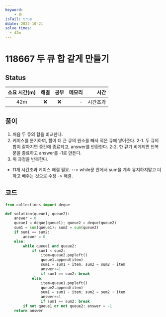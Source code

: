 ```yaml
---
keyword:
    - 큐
isFail: true
ddate: 2022-10-21
solve_times:
  - 42m
---
```


# 118667 두 큐 합 같게 만들기

## Status

| 소요 시간(m) | 해결 | 공부 |  메모리 |  시간 |
| :-------: | :-------: | :-------: | ------: | ----: |
|    42m     |    ❌    |    ❌      |- | 시간초과 |

## 풀이
1. 처음 두 큐의 합을 비교한다.
2. 케이스를 분기하여, 합이 더 큰 큐의 원소를 빼서 적은 큐에 넣어준다.
   2-1. 두 큐의 합이 같아지면 중간에 종료되고, answer를 반환한다. 
   2-2. 한 큐가 비게되면 반복문을 종료하고 answer를 -1로 만든다.
3. 위 과정을 반복한다.

- 11개 시간초과 케이스 해결 필요. --> while문 안에서 sum을 계속 유지하지말고 더하고 빼주는 것으로 수정 -> 해결.

## 코드

```python
from collections import deque 

def solution(queue1, queue2):
    answer = 0
    queue1 = deque(queue1); queue2 = deque(queue2)
    sum1 = sum(queue1); sum2 = sum(queue2)
    if sum1 == sum2:
        answer = 0
    else: 
        while queue1 and queue2:
            if sum1 < sum2:
                item=queue2.popleft()
                queue1.append(item)
                sum1 = sum1 + item; sum2 = sum2 - item
                answer+=1
                if sum1 == sum2: break 
            else:
                item=queue1.popleft()
                queue2.append(item)
                sum1 = sum1 - item; sum2 = sum2 + item
                answer+=1
                if sum1 == sum2: break
        if not queue1 or not queue2: answer = -1 
    return answer
```
